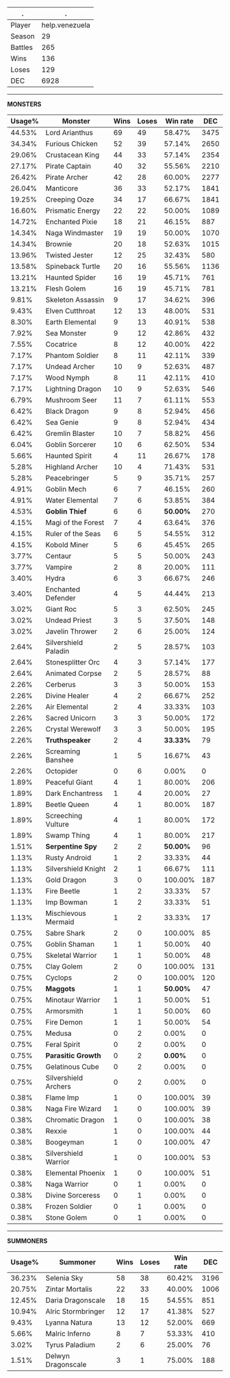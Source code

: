 .|.
|-|-
Player|help.venezuela
Season|29
Battles|265
Wins|136
Loses|129
DEC|6928

---
**MONSTERS**

Usage%|Monster|Wins|Loses|Win rate|DEC|
-|-|-|-|-|-|
44.53%|Lord Arianthus|69|49|58.47%|3475|
34.34%|Furious Chicken|52|39|57.14%|2650|
29.06%|Crustacean King|44|33|57.14%|2354|
27.17%|Pirate Captain|40|32|55.56%|2210|
26.42%|Pirate Archer|42|28|60.00%|2277|
26.04%|Manticore|36|33|52.17%|1841|
19.25%|Creeping Ooze|34|17|66.67%|1841|
16.60%|Prismatic Energy|22|22|50.00%|1089|
14.72%|Enchanted Pixie|18|21|46.15%|887|
14.34%|Naga Windmaster|19|19|50.00%|1070|
14.34%|Brownie|20|18|52.63%|1015|
13.96%|Twisted Jester|12|25|32.43%|580|
13.58%|Spineback Turtle|20|16|55.56%|1136|
13.21%|Haunted Spider|16|19|45.71%|761|
13.21%|Flesh Golem|16|19|45.71%|781|
9.81%|Skeleton Assassin|9|17|34.62%|396|
9.43%|Elven Cutthroat|12|13|48.00%|531|
8.30%|Earth Elemental|9|13|40.91%|538|
7.92%|Sea Monster|9|12|42.86%|432|
7.55%|Cocatrice|8|12|40.00%|422|
7.17%|Phantom Soldier|8|11|42.11%|339|
7.17%|Undead Archer|10|9|52.63%|487|
7.17%|Wood Nymph|8|11|42.11%|410|
7.17%|Lightning Dragon|10|9|52.63%|546|
6.79%|Mushroom Seer|11|7|61.11%|553|
6.42%|Black Dragon|9|8|52.94%|456|
6.42%|Sea Genie|9|8|52.94%|434|
6.42%|Gremlin Blaster|10|7|58.82%|456|
6.04%|Goblin Sorcerer|10|6|62.50%|534|
5.66%|Haunted Spirit|4|11|26.67%|178|
5.28%|Highland Archer|10|4|71.43%|531|
5.28%|Peacebringer|5|9|35.71%|257|
4.91%|Goblin Mech|6|7|46.15%|260|
4.91%|Water Elemental|7|6|53.85%|384|
4.53%|**Goblin Thief**|6|6|**50.00%**|270|
4.15%|Magi of the Forest|7|4|63.64%|376|
4.15%|Ruler of the Seas|6|5|54.55%|312|
4.15%|Kobold Miner|5|6|45.45%|265|
3.77%|Centaur|5|5|50.00%|243|
3.77%|Vampire|2|8|20.00%|111|
3.40%|Hydra|6|3|66.67%|246|
3.40%|Enchanted Defender|4|5|44.44%|213|
3.02%|Giant Roc|5|3|62.50%|245|
3.02%|Undead Priest|3|5|37.50%|148|
3.02%|Javelin Thrower|2|6|25.00%|124|
2.64%|Silvershield Paladin|2|5|28.57%|103|
2.64%|Stonesplitter Orc|4|3|57.14%|177|
2.64%|Animated Corpse|2|5|28.57%|88|
2.26%|Cerberus|3|3|50.00%|153|
2.26%|Divine Healer|4|2|66.67%|252|
2.26%|Air Elemental|2|4|33.33%|103|
2.26%|Sacred Unicorn|3|3|50.00%|172|
2.26%|Crystal Werewolf|3|3|50.00%|195|
2.26%|**Truthspeaker**|2|4|**33.33%**|79|
2.26%|Screaming Banshee|1|5|16.67%|43|
2.26%|Octopider|0|6|0.00%|0|
1.89%|Peaceful Giant|4|1|80.00%|206|
1.89%|Dark Enchantress|1|4|20.00%|27|
1.89%|Beetle Queen|4|1|80.00%|187|
1.89%|Screeching Vulture|4|1|80.00%|172|
1.89%|Swamp Thing|4|1|80.00%|217|
1.51%|**Serpentine Spy**|2|2|**50.00%**|96|
1.13%|Rusty Android|1|2|33.33%|44|
1.13%|Silvershield Knight|2|1|66.67%|111|
1.13%|Gold Dragon|3|0|100.00%|187|
1.13%|Fire Beetle|1|2|33.33%|57|
1.13%|Imp Bowman|1|2|33.33%|51|
1.13%|Mischievous Mermaid|1|2|33.33%|17|
0.75%|Sabre Shark|2|0|100.00%|85|
0.75%|Goblin Shaman|1|1|50.00%|40|
0.75%|Skeletal Warrior|1|1|50.00%|48|
0.75%|Clay Golem|2|0|100.00%|131|
0.75%|Cyclops|2|0|100.00%|120|
0.75%|**Maggots**|1|1|**50.00%**|47|
0.75%|Minotaur Warrior|1|1|50.00%|51|
0.75%|Armorsmith|1|1|50.00%|60|
0.75%|Fire Demon|1|1|50.00%|54|
0.75%|Medusa|0|2|0.00%|0|
0.75%|Feral Spirit|0|2|0.00%|0|
0.75%|**Parasitic Growth**|0|2|**0.00%**|0|
0.75%|Gelatinous Cube|0|2|0.00%|0|
0.75%|Silvershield Archers|0|2|0.00%|0|
0.38%|Flame Imp|1|0|100.00%|39|
0.38%|Naga Fire Wizard|1|0|100.00%|39|
0.38%|Chromatic Dragon|1|0|100.00%|38|
0.38%|Rexxie|1|0|100.00%|44|
0.38%|Boogeyman|1|0|100.00%|47|
0.38%|Silvershield Warrior|1|0|100.00%|53|
0.38%|Elemental Phoenix|1|0|100.00%|51|
0.38%|Naga Warrior|0|1|0.00%|0|
0.38%|Divine Sorceress|0|1|0.00%|0|
0.38%|Frozen Soldier|0|1|0.00%|0|
0.38%|Stone Golem|0|1|0.00%|0|

---
**SUMMONERS**

Usage%|Summoner|Wins|Loses|Win rate|DEC|
-|-|-|-|-|-|
36.23%|Selenia Sky|58|38|60.42%|3196|
20.75%|Zintar Mortalis|22|33|40.00%|1006|
12.45%|Daria Dragonscale|18|15|54.55%|851|
10.94%|Alric Stormbringer|12|17|41.38%|527|
9.43%|Lyanna Natura|13|12|52.00%|669|
5.66%|Malric Inferno|8|7|53.33%|410|
3.02%|Tyrus Paladium|2|6|25.00%|76|
1.51%|Delwyn Dragonscale|3|1|75.00%|188|
